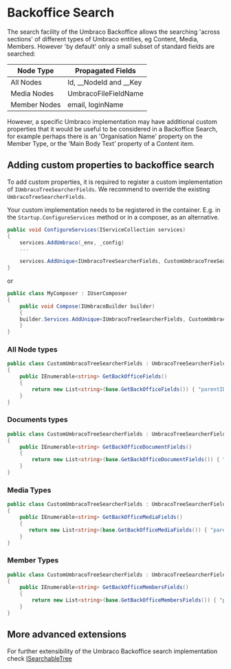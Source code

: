 ﻿# Backoffice Search

The search facility of the Umbraco Backoffice allows the searching 'across sections' of different types of Umbraco entities, eg Content, Media, Members. However 'by default' only a small subset of standard fields are searched:

| Node Type    | Propagated Fields      |
| ------------ | ---------------------- |
| All Nodes    | Id, __NodeId and __Key |
| Media Nodes  | UmbracoFileFieldName   |
| Member Nodes | email, loginName       |

However, a specific Umbraco implementation may have additional custom properties that it would be useful to be considered in a Backoffice Search, for example perhaps there is an 'Organisation Name' property on the Member Type, or the 'Main Body Text' property of a Content item.

## Adding custom properties to backoffice search

To add custom properties, it is required to register a custom implementation of `IUmbracoTreeSearcherFields`. We recommend to override the existing `UmbracoTreeSearcherFields`.

Your custom implementation needs to be registered in the container. E.g. in the `Startup.ConfigureServices` method or in a composer, as an alternative.

```csharp
public void ConfigureServices(IServiceCollection services)
{
    services.AddUmbraco(_env, _config)
    ...

    services.AddUnique<IUmbracoTreeSearcherFields, CustomUmbracoTreeSearcherFields>();
}
```

or

```csharp
public class MyComposer : IUserComposer
{
    public void Compose(IUmbracoBuilder builder)
    {
    builder.Services.AddUnique<IUmbracoTreeSearcherFields, CustomUmbracoTreeSearcherFields>();
    }
}
```


### All Node types

```csharp
public class CustomUmbracoTreeSearcherFields : UmbracoTreeSearcherFields, IUmbracoTreeSearcherFields
{
    public IEnumerable<string> GetBackOfficeFields()
    {
        return new List<string>(base.GetBackOfficeFields()) { "parentID" };
    }
}
```

### Documents types

```csharp
public class CustomUmbracoTreeSearcherFields : UmbracoTreeSearcherFields, IInternalSearchConstants
{
    public IEnumerable<string> GetBackOfficeDocumentFields()
    {
        return new List<string>(base.GetBackOfficeDocumentFields()) { "parentID" };
    }
}
```

### Media Types

```csharp
public class CustomUmbracoTreeSearcherFields : UmbracoTreeSearcherFields, IUmbracoTreeSearcherFields
{
    public IEnumerable<string> GetBackOfficeMediaFields()
    {
       return new List<string>(base.GetBackOfficeMediaFields()) { "parentID" };
    }
}
```

### Member Types

```csharp
public class CustomUmbracoTreeSearcherFields : UmbracoTreeSearcherFields,     IUmbracoTreeSearcherFields
{
    public IEnumerable<string> GetBackOfficeMembersFields()
    {
        return new List<string>(base.GetBackOfficeMembersFields()) { "parentID" };
    }
}
```

## More advanced extensions

For further extensibility of the Umbraco Backoffice search implementation check [ISearchableTree](https://our.umbraco.com/Documentation/Extending/Section-Trees/Searchable-Trees/ "https://our.umbraco.com/Documentation/Extending/Section-Trees/Searchable-Trees/")
